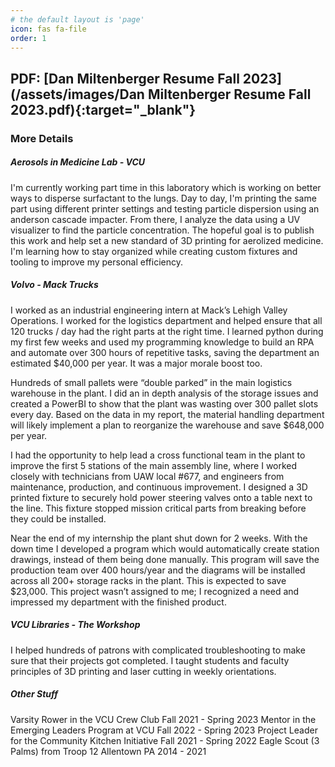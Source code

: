 ```yaml
---
# the default layout is 'page'
icon: fas fa-file
order: 1
---
```


## PDF: [Dan Miltenberger Resume Fall 2023](/assets/images/Dan Miltenberger Resume Fall 2023.pdf){:target="_blank"}  


### More Details
##### Aerosols in Medicine Lab - VCU
I'm currently working part time in this laboratory which is working on better ways to disperse surfactant to the lungs. Day to day, I'm printing the same part using different printer settings and testing particle dispersion using an anderson cascade impacter. From there, I analyze the data using a UV visualizer to find the particle concentration. The hopeful goal is to publish this work and help set a new standard of 3D printing for aerolized medicine. I'm learning how to stay organized while creating custom fixtures and tooling to improve my personal efficiency.

##### Volvo - Mack Trucks
I worked as an industrial engineering intern at Mack’s Lehigh Valley Operations. I worked for the logistics department and helped ensure that all 120 trucks / day had the right parts at the right time. I learned python during my first few weeks and used my programming knowledge to build an RPA and automate over 300 hours of repetitive tasks, saving the department an estimated $40,000 per year. It was a major morale boost too.

Hundreds of small pallets were “double parked” in the main logistics warehouse in the plant. I did an in depth analysis of the storage issues and created a PowerBI to show that the plant was wasting over 300 pallet slots every day. Based on the data in my report, the material handling department will likely implement a plan to reorganize the warehouse and save $648,000 per year.

I had the opportunity to help lead a cross functional team in the plant to improve the first 5 stations of the main assembly line, where I worked closely with technicians from UAW local #677, and engineers from maintenance, production, and continuous improvement. I designed a 3D printed fixture to securely hold power steering valves onto a table next to the line. This fixture stopped mission critical parts from breaking before they could be installed.

Near the end of my internship the plant shut down for 2 weeks. With the down time I developed a program which would automatically create station drawings, instead of them being done manually. This program will save the production team over 400 hours/year and the diagrams will be installed across all 200+ storage racks in the plant. This is expected to save $23,000. This project wasn’t assigned to me; I recognized a need and impressed my department with the finished product. 

##### VCU Libraries - The Workshop
I helped hundreds of patrons with complicated troubleshooting to make sure that their projects got completed. I taught students and faculty principles of 3D printing and laser cutting in weekly orientations.

##### Other Stuff
Varsity Rower in the VCU Crew Club                      Fall 2021 - Spring 2023
Mentor in the Emerging Leaders Program at VCU           Fall 2022 - Spring 2023
Project Leader for the Community Kitchen Initiative     Fall 2021 - Spring 2022
Eagle Scout (3 Palms) from Troop 12 Allentown PA        2014 - 2021
